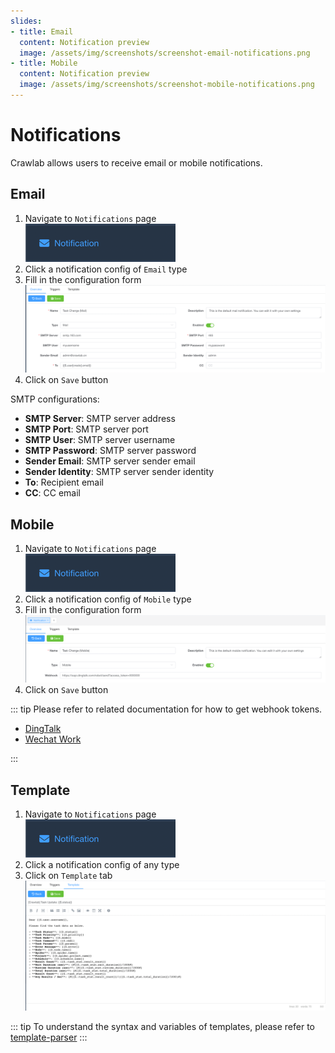 ```yaml
---
slides:
- title: Email
  content: Notification preview
  image: /assets/img/screenshots/screenshot-email-notifications.png
- title: Mobile
  content: Notification preview
  image: /assets/img/screenshots/screenshot-mobile-notifications.png
---
```


# Notifications

Crawlab allows users to receive email or mobile notifications.

<SlideList :slides="$page.frontmatter.slides"></SlideList>

## Email

1. Navigate to `Notifications` page <br>![notifications-menu.png](img/notification-menu.png)
2. Click a notification config of `Email` type
3. Fill in the configuration form <br>![email-config.png](img/email-config.png)
4. Click on `Save` button

SMTP configurations:

- **SMTP Server**: SMTP server address
- **SMTP Port**: SMTP server port
- **SMTP User**: SMTP server username
- **SMTP Password**: SMTP server password
- **Sender Email**: SMTP server sender email
- **Sender Identity**: SMTP server sender identity
- **To**: Recipient email
- **CC**: CC email

## Mobile

1. Navigate to `Notifications` page <br>![notifications-menu.png](img/notification-menu.png)
2. Click a notification config of `Mobile` type
3. Fill in the configuration form <br>![mobile-config.png](img/mobile-config.png)
4. Click on `Save` button

::: tip
Please refer to related documentation for how to get webhook tokens.

- [DingTalk](https://open.dingtalk.com/document/robots/custom-robot-access)
- [Wechat Work](https://developer.work.weixin.qq.com/document/path/91770)

:::

## Template

1. Navigate to `Notifications` page <br>![notifications-menu.png](img/notification-menu.png)
2. Click a notification config of any type
3. Click on `Template` tab <br>![template.png](img/template.png)

::: tip
To understand the syntax and variables of templates, please refer
to [template-parser](https://github.com/crawlab-team/template-parser)
:::
